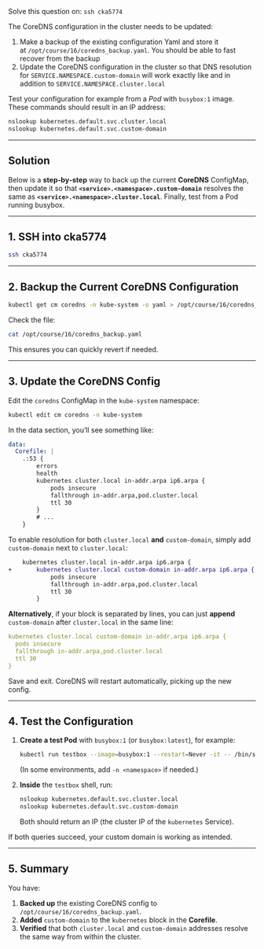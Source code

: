 Solve this question on: `ssh cka5774`

The CoreDNS configuration in the cluster needs to be updated:

1. Make a backup of the existing configuration Yaml and store it at `/opt/course/16/coredns_backup.yaml`. You should be able to fast recover from the backup
2. Update the CoreDNS configuration in the cluster so that DNS resolution for `SERVICE.NAMESPACE.custom-domain` will work exactly like and in addition to `SERVICE.NAMESPACE.cluster.local`

Test your configuration for example from a _Pod_ with `busybox:1` image. These commands should result in an IP address:

```bash
nslookup kubernetes.default.svc.cluster.local
nslookup kubernetes.default.svc.custom-domain
```

---

## Solution

Below is a **step‐by‐step** way to back up the current **CoreDNS** ConfigMap, then update it so that **`<service>.<namespace>.custom-domain`** resolves the same as **`<service>.<namespace>.cluster.local`**. Finally, test from a Pod running busybox.

---

## 1. SSH into cka5774

```bash
ssh cka5774
```

---

## 2. Backup the Current CoreDNS Configuration

```bash
kubectl get cm coredns -n kube-system -o yaml > /opt/course/16/coredns_backup.yaml
```

Check the file:

```bash
cat /opt/course/16/coredns_backup.yaml
```

This ensures you can quickly revert if needed.

---

## 3. Update the CoreDNS Config

Edit the `coredns` ConfigMap in the `kube-system` namespace:

```bash
kubectl edit cm coredns -n kube-system
```

In the data section, you’ll see something like:

```yaml
data:
  Corefile: |
    .:53 {
        errors
        health
        kubernetes cluster.local in-addr.arpa ip6.arpa {
            pods insecure
            fallthrough in-addr.arpa,pod.cluster.local
            ttl 30
        }
        # ...
    }
```

To enable resolution for both `cluster.local` **and** `custom-domain`, simply add `custom-domain` next to `cluster.local`:

```diff
    kubernetes cluster.local in-addr.arpa ip6.arpa {
+       kubernetes cluster.local custom-domain in-addr.arpa ip6.arpa {
            pods insecure
            fallthrough in-addr.arpa,pod.cluster.local
            ttl 30
        }
```

**Alternatively**, if your block is separated by lines, you can just **append** `custom-domain` after `cluster.local` in the same line:

```yaml
kubernetes cluster.local custom-domain in-addr.arpa ip6.arpa {
  pods insecure
  fallthrough in-addr.arpa,pod.cluster.local
  ttl 30
}
```

Save and exit. CoreDNS will restart automatically, picking up the new config.

---

## 4. Test the Configuration

1. **Create a test Pod** with `busybox:1` (or `busybox:latest`), for example:
    
    ```bash
    kubectl run testbox --image=busybox:1 --restart=Never -it -- /bin/sh
    ```
    
    (In some environments, add `-n <namespace>` if needed.)
    
2. **Inside** the `testbox` shell, run:
    
    ```bash
    nslookup kubernetes.default.svc.cluster.local
    nslookup kubernetes.default.svc.custom-domain
    ```
    
    Both should return an IP (the cluster IP of the `kubernetes` Service).
    

If both queries succeed, your custom domain is working as intended.

---

## 5. Summary

You have:

1. **Backed up** the existing CoreDNS config to `/opt/course/16/coredns_backup.yaml`.
2. **Added** `custom-domain` to the `kubernetes` block in the **Corefile**.
3. **Verified** that both `cluster.local` and `custom-domain` addresses resolve the same way from within the cluster.